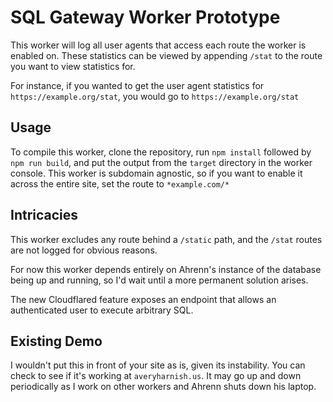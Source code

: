 # SQL Gateway Worker Prototype

This worker will log all user agents that access each route the worker is enabled on. These statistics can be viewed by appending `/stat` to the route you want to view statistics for.

For instance, if you wanted to get the user agent statistics for `https://example.org/stat`, you would go to `https://example.org/stat`

## Usage

To compile this worker, clone the repository, run `npm install` followed by `npm run build`, and put the output from the `target` directory in the worker console. This worker is subdomain agnostic, so if you want to enable it across the entire site, set the route to `*example.com/*`

## Intricacies

This worker excludes any route behind a `/static` path, and the `/stat` routes are not logged for obvious reasons.

For now this worker depends entirely on Ahrenn's instance of the database being up and running, so I'd wait until a more permanent solution arises.

The new Cloudflared feature exposes an endpoint that allows an authenticated user to execute arbitrary SQL.

## Existing Demo

I wouldn't put this in front of your site as is, given its instability. You can check to see if it's working at `averyharnish.us`. It may go up and down periodically as I work on other workers and Ahrenn shuts down his laptop.